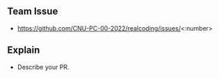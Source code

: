## Team Issue
* https://github.com/CNU-PC-00-2022/realcoding/issues/<:number>

## Explain
- Describe your PR.

